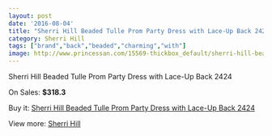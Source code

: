 ```yaml
---
layout: post
date: '2016-08-04'
title: "Sherri Hill Beaded Tulle Prom Party Dress with Lace-Up Back 2424"
category: Sherri Hill
tags: ["brand","back","beaded","charming","with"]
image: http://www.princessan.com/15569-thickbox_default/sherri-hill-beaded-tulle-prom-party-dress-with-lace-up-back-2424.jpg
---
```

Sherri Hill Beaded Tulle Prom Party Dress with Lace-Up Back 2424

On Sales: **$318.3**
<a href="https://www.princessan.com/en/sherri-hill/7260-sherri-hill-beaded-tulle-prom-party-dress-with-lace-up-back-2424.html"><amp-img layout="responsive" width="600" height="600" src="//www.princessan.com/15569-thickbox_default/sherri-hill-beaded-tulle-prom-party-dress-with-lace-up-back-2424.jpg" alt="Sherri Hill Beaded Tulle Prom Party Dress with Lace-Up Back 2424 0" /></a>
<a href="https://www.princessan.com/en/sherri-hill/7260-sherri-hill-beaded-tulle-prom-party-dress-with-lace-up-back-2424.html"><amp-img layout="responsive" width="600" height="600" src="//www.princessan.com/15570-thickbox_default/sherri-hill-beaded-tulle-prom-party-dress-with-lace-up-back-2424.jpg" alt="Sherri Hill Beaded Tulle Prom Party Dress with Lace-Up Back 2424 1" /></a>
<a href="https://www.princessan.com/en/sherri-hill/7260-sherri-hill-beaded-tulle-prom-party-dress-with-lace-up-back-2424.html"><amp-img layout="responsive" width="600" height="600" src="//www.princessan.com/15571-thickbox_default/sherri-hill-beaded-tulle-prom-party-dress-with-lace-up-back-2424.jpg" alt="Sherri Hill Beaded Tulle Prom Party Dress with Lace-Up Back 2424 2" /></a>
<a href="https://www.princessan.com/en/sherri-hill/7260-sherri-hill-beaded-tulle-prom-party-dress-with-lace-up-back-2424.html"><amp-img layout="responsive" width="600" height="600" src="//www.princessan.com/15572-thickbox_default/sherri-hill-beaded-tulle-prom-party-dress-with-lace-up-back-2424.jpg" alt="Sherri Hill Beaded Tulle Prom Party Dress with Lace-Up Back 2424 3" /></a>

Buy it: [Sherri Hill Beaded Tulle Prom Party Dress with Lace-Up Back 2424](https://www.princessan.com/en/sherri-hill/7260-sherri-hill-beaded-tulle-prom-party-dress-with-lace-up-back-2424.html "Sherri Hill Beaded Tulle Prom Party Dress with Lace-Up Back 2424")

View more: [Sherri Hill](https://www.princessan.com/en/57-sherri-hill "Sherri Hill")